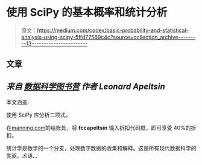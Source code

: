 # 使用 SciPy 的基本概率和统计分析

> 原文：<https://medium.com/codex/basic-probability-and-statistical-analysis-using-scipy-5ffd77569c4c?source=collection_archive---------13----------------------->

## 文章

## *来自* [*数据科学图书营*](https://www.manning.com/books/data-science-bookcamp?utm_source=medium&utm_medium=organic&utm_campaign=book_apeltsin_data_9_6_19) *作者 Leonard Apeltsin*

本文涵盖:

使用 SciPy 库分析二项式。

在[manning.com](https://www.manning.com/?utm_source=medium&utm_medium=organic&utm_campaign=book_apeltsin_data_9_6_19)的结账处，将 **fccapeltsin** 输入折扣代码框，即可享受 40%的折扣。

统计学是数学的一个分支，处理数字数据的收集和解释。这是所有现代数据科学的先驱。术语…